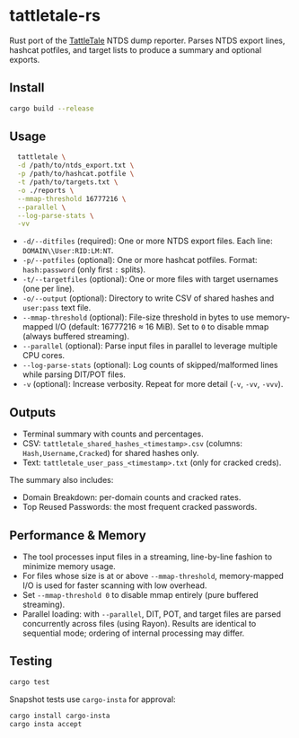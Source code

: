 # tattletale-rs

Rust port of the [TattleTale](https://github.com/coryavra/tattletale) NTDS dump reporter. Parses NTDS export lines, hashcat potfiles, and target lists to produce a summary and optional exports.

## Install

```bash
cargo build --release
```

## Usage

```bash
  tattletale \
  -d /path/to/ntds_export.txt \
  -p /path/to/hashcat.potfile \
  -t /path/to/targets.txt \
  -o ./reports \
  --mmap-threshold 16777216 \
  --parallel \
  --log-parse-stats \
  -vv
```

- `-d/--ditfiles` (required): One or more NTDS export files. Each line: `DOMAIN\\User:RID:LM:NT`.
- `-p/--potfiles` (optional): One or more hashcat potfiles. Format: `hash:password` (only first `:` splits).
- `-t/--targetfiles` (optional): One or more files with target usernames (one per line).
- `-o/--output` (optional): Directory to write CSV of shared hashes and `user:pass` text file.
- `--mmap-threshold` (optional): File-size threshold in bytes to use memory-mapped I/O (default: 16777216 ≈ 16 MiB). Set to `0` to disable mmap (always buffered streaming).
- `--parallel` (optional): Parse input files in parallel to leverage multiple CPU cores.
- `--log-parse-stats` (optional): Log counts of skipped/malformed lines while parsing DIT/POT files.
- `-v` (optional): Increase verbosity. Repeat for more detail (`-v`, `-vv`, `-vvv`).

## Outputs

- Terminal summary with counts and percentages.
- CSV: `tattletale_shared_hashes_<timestamp>.csv` (columns: `Hash,Username,Cracked`) for shared hashes only.
- Text: `tattletale_user_pass_<timestamp>.txt` (only for cracked creds).
  
The summary also includes:
- Domain Breakdown: per-domain counts and cracked rates.
- Top Reused Passwords: the most frequent cracked passwords.

## Performance & Memory

- The tool processes input files in a streaming, line-by-line fashion to minimize memory usage.
- For files whose size is at or above `--mmap-threshold`, memory-mapped I/O is used for faster scanning with low overhead.
- Set `--mmap-threshold 0` to disable mmap entirely (pure buffered streaming).
- Parallel loading: with `--parallel`, DIT, POT, and target files are parsed concurrently across files (using Rayon). Results are identical to sequential mode; ordering of internal processing may differ.

## Testing

```bash
cargo test
```

Snapshot tests use `cargo-insta` for approval:

```bash
cargo install cargo-insta
cargo insta accept
```
